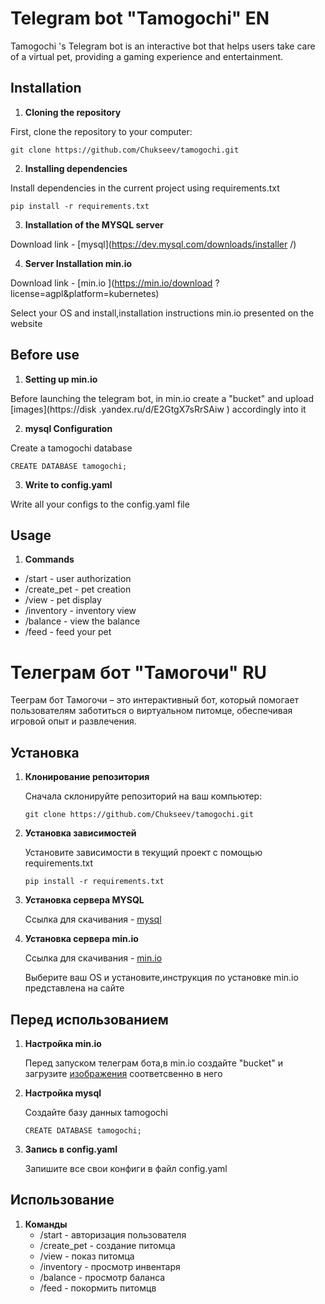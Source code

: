 Telegram bot "Tamogochi" EN
=======================

Tamogochi
's Telegram bot is an interactive bot that helps users take care of a virtual pet,
providing a gaming experience and entertainment.

## Installation
1. **Cloning the repository**

First, clone the repository to your computer:

```
git clone https://github.com/Сhukseev/tamogochi.git
```

2. **Installing dependencies**

Install dependencies in the current project using requirements.txt

```
pip install -r requirements.txt
```
3. **Installation of the MYSQL server**

Download link - [mysql](https://dev.mysql.com/downloads/installer /)


4. **Server Installation min.io**

Download link - [min.io ](https://min.io/download ?license=agpl&platform=kubernetes)

Select your OS and install,installation instructions min.io presented on the website

## Before use
1. **Setting up min.io**

Before launching the telegram bot, in min.io create a "bucket" and upload [images](https://disk .yandex.ru/d/E2GtgX7sRrSAiw ) accordingly into it

2. **mysql Configuration**

Create a tamogochi database

```
CREATE DATABASE tamogochi;
```
3. **Write to config.yaml**

Write all your configs to the config.yaml file

## Usage

1. **Commands**
- /start - user authorization
- /create_pet - pet creation
- /view - pet display
- /inventory - inventory view
- /balance - view the balance
- /feed - feed your pet

Телеграм бот "Тамогочи" RU
=======================

Тееграм бот Тамогочи – 
это интерактивный бот, который помогает пользователям заботиться о виртуальном питомце,
обеспечивая игровой опыт и развлечения.

## Установка
1. **Клонирование репозитория**

    Сначала склонируйте репозиторий на ваш компьютер: 

    ```
    git clone https://github.com/Сhukseev/tamogochi.git
    ```
   
2. **Установка зависимостей**

    Установите зависимости в текущий проект с помощью requirements.txt

    ```
    pip install -r requirements.txt
    ```
3. **Установка сервера MYSQL**

   Ссылка для скачивания - [mysql](https://dev.mysql.com/downloads/installer/)


4. **Установка сервера min.io**
   
   Ссылка для скачивания - [min.io](https://min.io/download?license=agpl&platform=kubernetes)

   Выберите ваш OS и установите,инструкция по установке min.io представлена на сайте

## Перед использованием
1. **Настройка min.io**
   
   Перед запуском телеграм бота,в min.io создайте "bucket" и загрузите [изображения](https://disk.yandex.ru/d/E2GtgX7sRrSAiw) соответсвенно в него

2. **Настройка mysql**

   Создайте базу данных tamogochi
   
   ```
   CREATE DATABASE tamogochi;
   ```
3. **Запись в config.yaml**

   Запишите все свои конфиги в файл config.yaml

## Использование 

1. **Команды**
   - /start - авторизация пользователя
   - /create_pet - создание питомца
   - /view - показ питомца
   - /inventory - просмотр инвентаря
   - /balance - просмотр баланса
   - /feed - покормить питомцв

   
   